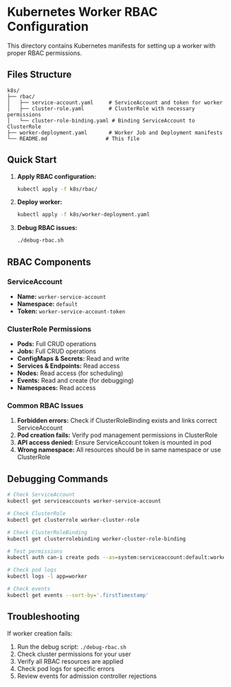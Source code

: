 # Kubernetes Worker RBAC Configuration

This directory contains Kubernetes manifests for setting up a worker with proper RBAC permissions.

## Files Structure

```
k8s/
├── rbac/
│   ├── service-account.yaml     # ServiceAccount and token for worker
│   ├── cluster-role.yaml        # ClusterRole with necessary permissions
│   └── cluster-role-binding.yaml # Binding ServiceAccount to ClusterRole
├── worker-deployment.yaml       # Worker Job and Deployment manifests
└── README.md                   # This file
```

## Quick Start

1. **Apply RBAC configuration:**
   ```bash
   kubectl apply -f k8s/rbac/
   ```

2. **Deploy worker:**
   ```bash
   kubectl apply -f k8s/worker-deployment.yaml
   ```

3. **Debug RBAC issues:**
   ```bash
   ./debug-rbac.sh
   ```

## RBAC Components

### ServiceAccount
- **Name:** `worker-service-account`
- **Namespace:** `default`
- **Token:** `worker-service-account-token`

### ClusterRole Permissions
- **Pods:** Full CRUD operations
- **Jobs:** Full CRUD operations  
- **ConfigMaps & Secrets:** Read and write
- **Services & Endpoints:** Read access
- **Nodes:** Read access (for scheduling)
- **Events:** Read and create (for debugging)
- **Namespaces:** Read access

### Common RBAC Issues

1. **Forbidden errors:** Check if ClusterRoleBinding exists and links correct ServiceAccount
2. **Pod creation fails:** Verify pod management permissions in ClusterRole
3. **API access denied:** Ensure ServiceAccount token is mounted in pod
4. **Wrong namespace:** All resources should be in same namespace or use ClusterRole

## Debugging Commands

```bash
# Check ServiceAccount
kubectl get serviceaccounts worker-service-account

# Check ClusterRole
kubectl get clusterrole worker-cluster-role

# Check ClusterRoleBinding
kubectl get clusterrolebinding worker-cluster-role-binding

# Test permissions
kubectl auth can-i create pods --as=system:serviceaccount:default:worker-service-account

# Check pod logs
kubectl logs -l app=worker

# Check events
kubectl get events --sort-by='.firstTimestamp'
```

## Troubleshooting

If worker creation fails:

1. Run the debug script: `./debug-rbac.sh`
2. Check cluster permissions for your user
3. Verify all RBAC resources are applied
4. Check pod logs for specific errors
5. Review events for admission controller rejections